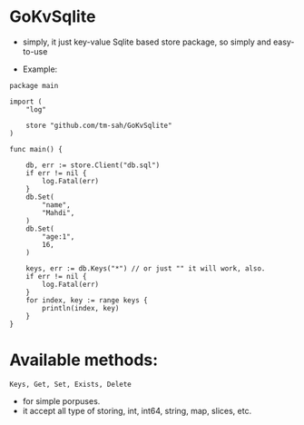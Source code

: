 # GoKvSqlite
* simply, it just key-value Sqlite based store package, so simply and easy-to-use

* Example:
```golang
package main

import (
	"log"

	store "github.com/tm-sah/GoKvSqlite"
)

func main() {

	db, err := store.Client("db.sql")
	if err != nil {
		log.Fatal(err)
	}
	db.Set(
		"name",
		"Mahdi",
	)
	db.Set(
		"age:1",
		16,
	)

	keys, err := db.Keys("*") // or just "" it will work, also.
	if err != nil {
		log.Fatal(err)
	}
	for index, key := range keys {
		println(index, key)
	}
}

```
# Available methods:
``` Keys, Get, Set, Exists, Delete ```
  
* for simple porpuses.
* it accept all type of storing, int, int64, string, map, slices, etc.
  
